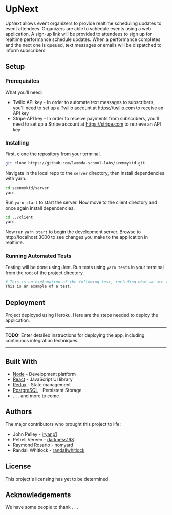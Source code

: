 # UpNext

UpNext allows event organizers to provide realtime scheduling updates to event attendees. Organizers are able to schedule events using a web application. A sign-up link will be provided to attendees to sign up for realtime performance schedule updates. When a performance completes and the next one is queued, text messages or emails will be dispatched to inform subscribers.

## Setup

### Prerequisites

What you'll need:

* Twilio API key - In order to automate text messages to subscribers, you'll need to set up a Twilio account at https://twilio.com to receive an API key
* Stripe API key - In order to receive payments from subscribers, you'll need to set up a Stripe account at https://stripe.com to retrieve an API key

### Installing

First, clone the repository from your terminal.

```bash
git clone https://github.com/lambda-school-labs/seenmykid.git
```

Navigate in the local repo to the `server` directory, then install dependencies with yarn.

```bash
cd seenmykid/server
yarn
```

Run `yarn start` to start the server.
Now move to the client directory and once again install dependencies.

```bash
cd ../client
yarn
```

Now run `yarn start` to begin the development server. Browse to http://localhost:3000 to see changes you make to the application in realtime.

### Running Automated Tests

Testing will be done using Jest. Run tests using `yarn tests` in your terminal from the root of the project directory.

```bash
# This is an explanation of the following test, including what we are testing for.
This is an example of a test.
```

## Deployment

Project deployed using Heroku. Here are the steps needed to deploy the application.

---

**TODO:** Enter detailed instructions for deploying the app, including continuous integration techniques.

---

## Built With

* [Node](https://nodejs.org/dist/v9.11.1/) - Development platform
* [React](https://github.com/facebook/react) - JavaScript UI library
* [Redux](https://github.com/reactjs/redux/tree/master/docs) - State management
* [PostgreSQL](https://www.postgresql.org) - Persistent Storage
* . . . and more to come

## Authors

The major contributors who brought this project to life:

* John Pelley - [jryanp1](https://github.com/jryanp1)
* Petrell Vereen - [darkness198](https://github.com/darkness198)
* Raymond Rosario - [nomyard](https://github.com/nomyard)
* Randall Whitlock - [randallwhitlock](https://github.com/randallwhitlock)

## License

This project's licensing has yet to be determined.

## Acknowledgements

We have some people to thank . . .
